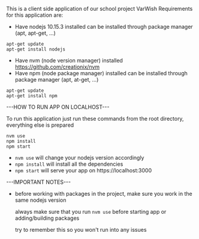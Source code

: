 This is a client side application of our school project VarWish
Requirements for this application are: 
* Have nodejs 10.15.3 installed
can be installed through package manager (apt, apt-get, ...)
```
apt-get update
apt-get install nodejs
```
* Have nvm (node version manager) installed
https://github.com/creationix/nvm
* Have npm (node package manager) installed
can be installed through package manager (apt, at-get, ...)
```
apt-get update
apt-get install npm
```

---HOW TO RUN APP ON LOCALHOST---

To run this application just run these commands from the root directory, everything else is prepared

```
nvm use
npm install
npm start
```

* `nvm use` will change your nodejs version accordingly
* `npm install` will install all the dependencies
* `npm start` will serve your app on https://localhost:3000

---IMPORTANT NOTES---
* before working with packages in the project, make sure you work in the same nodejs version

  always make sure that you run `nvm use` before starting app or adding/building packages
  
  try to remember this so you won't run into any issues
